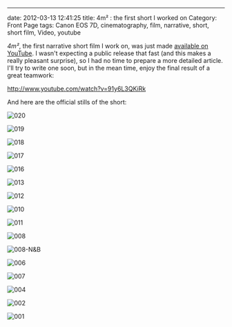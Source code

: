 ---
date: 2012-03-13 12:41:25
title: 4m² : the first short I worked on
Category: Front Page
tags: Canon EOS 7D, cinematography, film, narrative, short, short film, Video, youtube

_4m²_, the first narrative short film I work on, was just made [available on YouTube](http://www.youtube.com/watch?v=91y6L3QKiRk). I wasn't expecting a public release that fast (and this makes a really pleasant surprise), so I had no time to prepare a more detailed article. I'll try to write one soon, but in the mean time, enjoy the final result of a great teamwork:

http://www.youtube.com/watch?v=91y6L3QKiRk

And here are the official stills of the short:

![020](/uploads/2012/020.png)

![019](/uploads/2012/019.png)

![018](/uploads/2012/018.png)

![017](/uploads/2012/017.png)

![016](/uploads/2012/016.png)

![013](/uploads/2012/013.png)

![012](/uploads/2012/012.png)

![010](/uploads/2012/010.png)

![011](/uploads/2012/011.png)

![008](/uploads/2012/008.png)

![008-N&B](/uploads/2012/008-NB.png)

![006](/uploads/2012/006.png)

![007](/uploads/2012/007.png)

![004](/uploads/2012/004.png)

![002](/uploads/2012/002.png)

![001](/uploads/2012/001.png)

